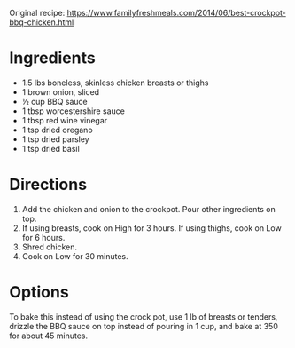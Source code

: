 Original recipe: https://www.familyfreshmeals.com/2014/06/best-crockpot-bbq-chicken.html

# Ingredients

- 1.5 lbs boneless, skinless chicken breasts or thighs
- 1 brown onion, sliced
- ½ cup BBQ sauce
- 1 tbsp worcestershire sauce
- 1 tbsp red wine vinegar
- 1 tsp dried oregano
- 1 tsp dried parsley
- 1 tsp dried basil

# Directions

1. Add the chicken and onion to the crockpot. Pour other ingredients on top.
1. If using breasts, cook on High for 3 hours. If using thighs, cook on Low for 6 hours.
1. Shred chicken.
1. Cook on Low for 30 minutes.

# Options

To bake this instead of using the crock pot, use 1 lb of breasts or tenders, drizzle the BBQ sauce on top instead of pouring in 1 cup, and bake at 350 for about 45 minutes.
